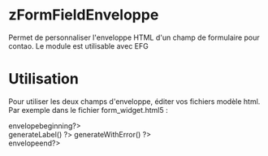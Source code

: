 # zFormFieldEnveloppe
Permet de personnaliser l'enveloppe HTML d'un champ de formulaire pour contao.
Le module est utilisable avec EFG


# Utilisation
Pour utiliser les deux champs d'enveloppe, éditer vos fichiers modèle html.
Par exemple dans le fichier form_widget.html5 :






<?= $this->envelopebeginning?>
<div  class="<?= $this->enveloppe['class']?><?php endif;?> <?= $this->enveloppeClass?>">
  <?= $this->generateLabel() ?>
  <?= $this->generateWithError() ?>
</div>
<?= $this->envelopeend?>

